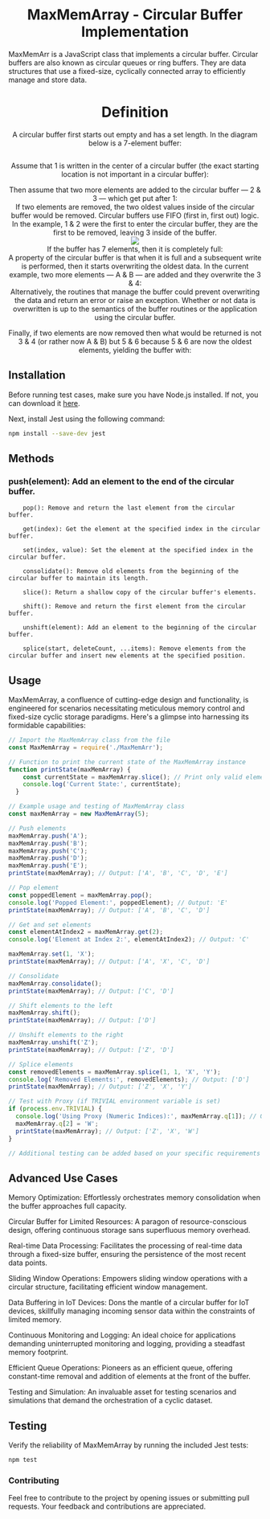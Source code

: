 <div align="center">
  <h1>MaxMemArray - Circular Buffer Implementation</h1>
</div>

MaxMemArr is a JavaScript class that implements a circular buffer. Circular buffers are also known as circular queues or ring buffers. They are data structures that use a fixed-size, cyclically connected array to efficiently manage and store data.

<div align="center">
  <h1>Definition</h1>

A circular buffer first starts out empty and has a set length. In the diagram below is a 7-element buffer: 
<div align="center">
<img src="https://camo.githubusercontent.com/3991d8e6bf6db6ebe92fff97572f8f9e21306252fee1142f7a1d19e506d550f0/68747470733a2f2f75706c6f61642e77696b696d656469612e6f72672f77696b6970656469612f636f6d6d6f6e732f7468756d622f662f66372f43697263756c61725f6275666665725f2d5f656d7074792e7376672f35303070782d43697263756c61725f6275666665725f2d5f656d7074792e7376672e706e67" alt="" data-canonical-src="https://upload.wikimedia.org/wikipedia/commons/thumb/f/f7/Circular_buffer_-_empty.svg/500px-Circular_buffer_-_empty.svg.png" style="max-width: 100%;">
</div>

Assume that 1 is written in the center of a circular buffer (the exact starting location is not important in a circular buffer): 
<div align="center">
<img src="https://camo.githubusercontent.com/ad157adf4667b64dcf89d94762611ee642acb4e225560db6cee67a235f4868bb/68747470733a2f2f75706c6f61642e77696b696d656469612e6f72672f77696b6970656469612f636f6d6d6f6e732f7468756d622f382f38392f43697263756c61725f6275666665725f2d5f585831585858582e7376672f35303070782d43697263756c61725f6275666665725f2d5f585831585858582e7376672e706e67" alt="" data-canonical-src="https://upload.wikimedia.org/wikipedia/commons/thumb/8/89/Circular_buffer_-_XX1XXXX.svg/500px-Circular_buffer_-_XX1XXXX.svg.png" style="max-width: 100%;">
</div>
Then assume that two more elements are added to the circular buffer — 2 & 3 — which get put after 1: 
<div align="center">
<img src="https://camo.githubusercontent.com/58681f49d9e459ca4472e612a49f066227bfae79aca896b1e375885ab99c1ca5/68747470733a2f2f75706c6f61642e77696b696d656469612e6f72672f77696b6970656469612f636f6d6d6f6e732f7468756d622f642f64372f43697263756c61725f6275666665725f2d5f585831323358582e7376672f35303070782d43697263756c61725f6275666665725f2d5f585831323358582e7376672e706e67" alt="" data-canonical-src="https://upload.wikimedia.org/wikipedia/commons/thumb/d/d7/Circular_buffer_-_XX123XX.svg/500px-Circular_buffer_-_XX123XX.svg.png" style="max-width: 100%;">
</div>
If two elements are removed, the two oldest values inside of the circular buffer would be removed. Circular buffers use FIFO (first in, first out) logic. In the example, 1 & 2 were the first to enter the circular buffer, they are the first to be removed, leaving 3 inside of the buffer. 
<div align="center">
<img src="https://camo.githubusercontent.com/30c86c6ac5650eb25974893a3093431ffabc38eda51e124677456c1d2d9cf614/68747470733a2f2f75706c6f61642e77696b696d656469612e6f72672f77696b6970656469612f636f6d6d6f6e732f7468756d622f312f31312f43697263756c61725f6275666665725f2d5f585858583358582e7376672f35303070782d43697263756c61725f6275666665725f2d5f585858583358582e7376672e706e67" style="max-width: 100%;">
</div>
If the buffer has 7 elements, then it is completely full: 
<div align="center">
<img src="https://camo.githubusercontent.com/daee6b0eed1ee9f7c2f6c272ffd31c52167b2f977df50075141f41fd64d08814/68747470733a2f2f75706c6f61642e77696b696d656469612e6f72672f77696b6970656469612f636f6d6d6f6e732f7468756d622f362f36372f43697263756c61725f6275666665725f2d5f363738393334352e7376672f35303070782d43697263756c61725f6275666665725f2d5f363738393334352e7376672e706e67" alt="" data-canonical-src="https://upload.wikimedia.org/wikipedia/commons/thumb/6/67/Circular_buffer_-_6789345.svg/500px-Circular_buffer_-_6789345.svg.png" style="max-width: 100%;">
</div>
A property of the circular buffer is that when it is full and a subsequent write is performed, then it starts overwriting the oldest data. In the current example, two more elements — A & B — are added and they overwrite the 3 & 4: 
<div align="center">
<img src="https://camo.githubusercontent.com/25ad03b920b5dbd32d30900efa21064349a2b6170ab8676ae630768d7c0884a8/68747470733a2f2f75706c6f61642e77696b696d656469612e6f72672f77696b6970656469612f636f6d6d6f6e732f7468756d622f622f62612f43697263756c61725f6275666665725f2d5f363738394142352e7376672f35303070782d43697263756c61725f6275666665725f2d5f363738394142352e7376672e706e67" alt="" data-canonical-src="https://upload.wikimedia.org/wikipedia/commons/thumb/b/ba/Circular_buffer_-_6789AB5.svg/500px-Circular_buffer_-_6789AB5.svg.png" style="max-width: 100%;">
</div>
Alternatively, the routines that manage the buffer could prevent overwriting the data and return an error or raise an exception. Whether or not data is overwritten is up to the semantics of the buffer routines or the application using the circular buffer.
<p> </p>
<p> </p>
Finally, if two elements are now removed then what would be returned is not 3 & 4 (or rather now A & B) but 5 & 6 because 5 & 6 are now the oldest elements, yielding the buffer with: 

<div align="center">
<img src="https://camo.githubusercontent.com/efdb75fe077d826b8300d900521d860a07255ef2cc75751ac8c38f8f4c7182cd/68747470733a2f2f75706c6f61642e77696b696d656469612e6f72672f77696b6970656469612f636f6d6d6f6e732f7468756d622f342f34332f43697263756c61725f6275666665725f2d5f583738394142582e7376672f35303070782d43697263756c61725f6275666665725f2d5f583738394142582e7376672e706e67" alt="" data-canonical-src="https://upload.wikimedia.org/wikipedia/commons/thumb/4/43/Circular_buffer_-_X789ABX.svg/500px-Circular_buffer_-_X789ABX.svg.png" style="max-width: 100%;">
</div>
</div>


## Installation

Before running test cases, make sure you have Node.js installed. If not, you can download it [here](https://nodejs.org/).

Next, install Jest using the following command:

```bash
npm install --save-dev jest
```

## Methods

### push(element): Add an element to the end of the circular buffer.
        pop(): Remove and return the last element from the circular buffer.
        
        get(index): Get the element at the specified index in the circular buffer.
        
        set(index, value): Set the element at the specified index in the circular buffer.
        
        consolidate(): Remove old elements from the beginning of the circular buffer to maintain its length.

        slice(): Return a shallow copy of the circular buffer's elements.
        
        shift(): Remove and return the first element from the circular buffer.
        
        unshift(element): Add an element to the beginning of the circular buffer.
        
        splice(start, deleteCount, ...items): Remove elements from the circular buffer and insert new elements at the specified position.

## Usage
MaxMemArray, a confluence of cutting-edge design and functionality, is engineered for scenarios necessitating meticulous memory control and fixed-size cyclic storage paradigms. Here's a glimpse into harnessing its formidable capabilities:

```js
// Import the MaxMemArray class from the file
const MaxMemArray = require('./MaxMemArr');

// Function to print the current state of the MaxMemArray instance
function printState(maxMemArray) {
    const currentState = maxMemArray.slice(); // Print only valid elements within buffer
    console.log('Current State:', currentState);
  }

// Example usage and testing of MaxMemArray class
const maxMemArray = new MaxMemArray(5);

// Push elements
maxMemArray.push('A');
maxMemArray.push('B');
maxMemArray.push('C');
maxMemArray.push('D');
maxMemArray.push('E');
printState(maxMemArray); // Output: ['A', 'B', 'C', 'D', 'E']

// Pop element
const poppedElement = maxMemArray.pop();
console.log('Popped Element:', poppedElement); // Output: 'E'
printState(maxMemArray); // Output: ['A', 'B', 'C', 'D']

// Get and set elements
const elementAtIndex2 = maxMemArray.get(2);
console.log('Element at Index 2:', elementAtIndex2); // Output: 'C'

maxMemArray.set(1, 'X');
printState(maxMemArray); // Output: ['A', 'X', 'C', 'D']

// Consolidate
maxMemArray.consolidate();
printState(maxMemArray); // Output: ['C', 'D']

// Shift elements to the left
maxMemArray.shift();
printState(maxMemArray); // Output: ['D']

// Unshift elements to the right
maxMemArray.unshift('Z');
printState(maxMemArray); // Output: ['Z', 'D']

// Splice elements
const removedElements = maxMemArray.splice(1, 1, 'X', 'Y');
console.log('Removed Elements:', removedElements); // Output: ['D']
printState(maxMemArray); // Output: ['Z', 'X', 'Y']

// Test with Proxy (if TRIVIAL environment variable is set)
if (process.env.TRIVIAL) {
  console.log('Using Proxy (Numeric Indices):', maxMemArray.q[1]); // Output: 'X'
  maxMemArray.q[2] = 'W';
  printState(maxMemArray); // Output: ['Z', 'X', 'W']
}

// Additional testing can be added based on your specific requirements
```

## Advanced Use Cases
Memory Optimization:
        Effortlessly orchestrates memory consolidation when the buffer approaches full capacity.

Circular Buffer for Limited Resources:
        A paragon of resource-conscious design, offering continuous storage sans superfluous memory overhead.

Real-time Data Processing:
        Facilitates the processing of real-time data through a fixed-size buffer, ensuring the persistence of the most recent data points.

Sliding Window Operations:
        Empowers sliding window operations with a circular structure, facilitating efficient window management.

Data Buffering in IoT Devices:
        Dons the mantle of a circular buffer for IoT devices, skillfully managing incoming sensor data within the constraints of limited memory.

Continuous Monitoring and Logging:
        An ideal choice for applications demanding uninterrupted monitoring and logging, providing a steadfast memory footprint.

Efficient Queue Operations:
        Pioneers as an efficient queue, offering constant-time removal and addition of elements at the front of the buffer.

Testing and Simulation:
        An invaluable asset for testing scenarios and simulations that demand the orchestration of a cyclic dataset.

## Testing
Verify the reliability of MaxMemArray by running the included Jest tests:

```bash
npm test
```

### Contributing
Feel free to contribute to the project by opening issues or submitting pull requests. Your feedback and contributions are appreciated.
